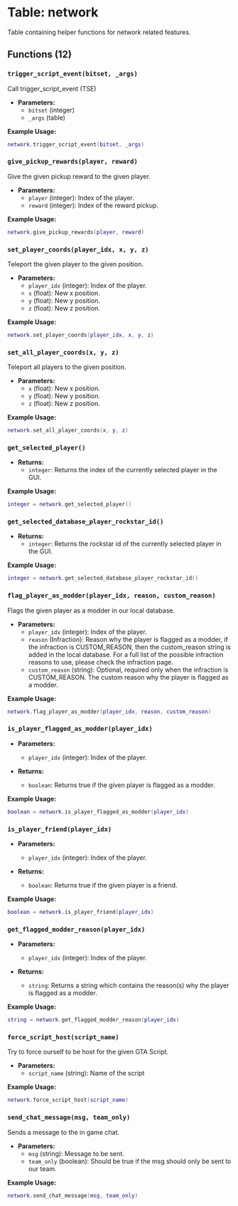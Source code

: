 # Table: network

Table containing helper functions for network related features.

## Functions (12)

### `trigger_script_event(bitset, _args)`

Call trigger_script_event (TSE)

- **Parameters:**
  - `bitset` (integer)
  - `_args` (table)

**Example Usage:**
```lua
network.trigger_script_event(bitset, _args)
```

### `give_pickup_rewards(player, reward)`

Give the given pickup reward to the given player.

- **Parameters:**
  - `player` (integer): Index of the player.
  - `reward` (integer): Index of the reward pickup.

**Example Usage:**
```lua
network.give_pickup_rewards(player, reward)
```

### `set_player_coords(player_idx, x, y, z)`

Teleport the given player to the given position.

- **Parameters:**
  - `player_idx` (integer): Index of the player.
  - `x` (float): New x position.
  - `y` (float): New y position.
  - `z` (float): New z position.

**Example Usage:**
```lua
network.set_player_coords(player_idx, x, y, z)
```

### `set_all_player_coords(x, y, z)`

Teleport all players to the given position.

- **Parameters:**
  - `x` (float): New x position.
  - `y` (float): New y position.
  - `z` (float): New z position.

**Example Usage:**
```lua
network.set_all_player_coords(x, y, z)
```

### `get_selected_player()`

- **Returns:**
  - `integer`: Returns the index of the currently selected player in the GUI.

**Example Usage:**
```lua
integer = network.get_selected_player()
```

### `get_selected_database_player_rockstar_id()`

- **Returns:**
  - `integer`: Returns the rockstar id of the currently selected player in the GUI.

**Example Usage:**
```lua
integer = network.get_selected_database_player_rockstar_id()
```

### `flag_player_as_modder(player_idx, reason, custom_reason)`

Flags the given player as a modder in our local database.

- **Parameters:**
  - `player_idx` (integer): Index of the player.
  - `reason` (Infraction): Reason why the player is flagged as a modder, if the infraction is CUSTOM_REASON, then the custom_reason string is added in the local database. For a full list of the possible infraction reasons to use, please check the infraction page.
  - `custom_reason` (string): Optional, required only when the infraction is CUSTOM_REASON. The custom reason why the player is flagged as a modder.

**Example Usage:**
```lua
network.flag_player_as_modder(player_idx, reason, custom_reason)
```

### `is_player_flagged_as_modder(player_idx)`

- **Parameters:**
  - `player_idx` (integer): Index of the player.

- **Returns:**
  - `boolean`: Returns true if the given player is flagged as a modder.

**Example Usage:**
```lua
boolean = network.is_player_flagged_as_modder(player_idx)
```

### `is_player_friend(player_idx)`

- **Parameters:**
  - `player_idx` (integer): Index of the player.

- **Returns:**
  - `boolean`: Returns true if the given player is a friend.

**Example Usage:**
```lua
boolean = network.is_player_friend(player_idx)
```

### `get_flagged_modder_reason(player_idx)`

- **Parameters:**
  - `player_idx` (integer): Index of the player.

- **Returns:**
  - `string`: Returns a string which contains the reason(s) why the player is flagged as a modder.

**Example Usage:**
```lua
string = network.get_flagged_modder_reason(player_idx)
```

### `force_script_host(script_name)`

Try to force ourself to be host for the given GTA Script.

- **Parameters:**
  - `script_name` (string): Name of the script

**Example Usage:**
```lua
network.force_script_host(script_name)
```

### `send_chat_message(msg, team_only)`

Sends a message to the in game chat.

- **Parameters:**
  - `msg` (string): Message to be sent.
  - `team_only` (boolean): Should be true if the msg should only be sent to our team.

**Example Usage:**
```lua
network.send_chat_message(msg, team_only)
```


